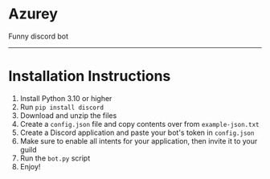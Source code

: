 # Azurey
Funny discord bot

***

# Installation Instructions
1. Install Python 3.10 or higher
2. Run `pip install discord`
3. Download and unzip the files
4. Create a `config.json` file and copy contents over from `example-json.txt`
5. Create a Discord application and paste your bot's token in `config.json`
6. Make sure to enable all intents for your application, then invite it to your guild
7. Run the `bot.py` script
8. Enjoy!